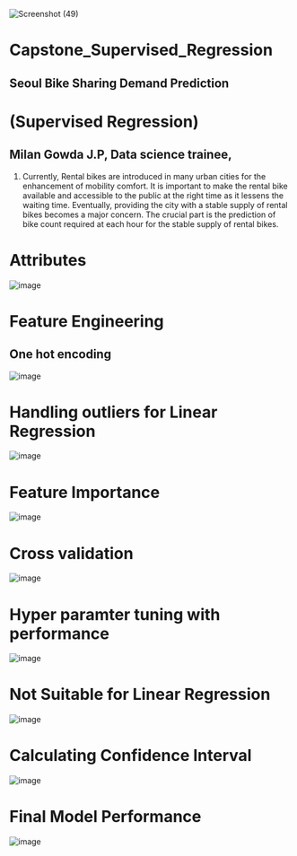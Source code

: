 ![Screenshot (49)](https://user-images.githubusercontent.com/46890041/176069483-ad9cb94c-c217-4683-8297-8c3cde5748ba.png)
# Capstone_Supervised_Regression

## Seoul Bike Sharing Demand Prediction
# (Supervised Regression)
## Milan Gowda  J.P, Data science trainee,
1. Currently, Rental bikes are introduced in many urban cities for the enhancement of mobility comfort. It is important to make the rental bike available and accessible to the public at the right time as it lessens the 
waiting time. Eventually, providing the city with a stable supply of rental bikes becomes a major concern. The crucial part is the prediction of bike count required at each hour for the stable supply of rental bikes.

# Attributes
![image](https://user-images.githubusercontent.com/46890041/176092665-438268ef-f46c-4b22-9716-521b49bbcdc4.png)


# Feature Engineering 
## One hot encoding
![image](https://user-images.githubusercontent.com/46890041/176071005-35254cb8-4e80-456c-8faa-a55025da5ec3.png)

# Handling outliers for Linear Regression
![image](https://user-images.githubusercontent.com/46890041/176071247-df9f0bb1-4cac-465d-acd1-81b0b1078486.png)


# Feature Importance
![image](https://user-images.githubusercontent.com/46890041/176069695-0e253f9f-36c7-4490-8580-b4301891461c.png)

# Cross validation
![image](https://user-images.githubusercontent.com/46890041/176070234-1df8a8d2-8c6d-49df-828a-6117df0f638f.png)

# Hyper paramter tuning with performance
![image](https://user-images.githubusercontent.com/46890041/176070698-bc9e14e9-9976-4ef0-bb64-1febd409db1a.png)


# Not Suitable for Linear Regression
![image](https://user-images.githubusercontent.com/46890041/176070026-bc18e3d9-8339-4d99-a525-11abfd9322cf.png)

# Calculating Confidence Interval
![image](https://user-images.githubusercontent.com/46890041/176070446-6bcc91bc-a10a-4418-9094-b21e4580fea2.png)


# Final Model Performance
![image](https://user-images.githubusercontent.com/46890041/176071581-fe64715d-25f7-4bd2-8760-a8ee264982ad.png)



